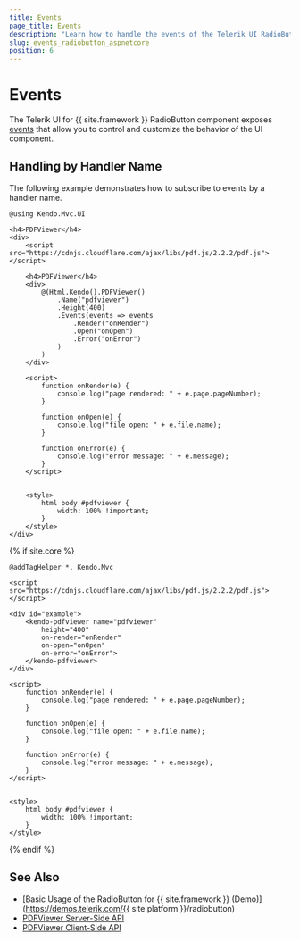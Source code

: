 ```yaml
---
title: Events
page_title: Events
description: "Learn how to handle the events of the Telerik UI RadioButton component for {{ site.framework }}."
slug: events_radiobutton_aspnetcore
position: 6
---
```


# Events

The Telerik UI for {{ site.framework }} RadioButton component exposes [events](/api/kendo.mvc.ui.fluent/radiobuttonbuilder) that allow you to control and customize the behavior of the UI component.

## Handling by Handler Name

The following example demonstrates how to subscribe to events by a handler name.

```HtmlHelper
@using Kendo.Mvc.UI

<h4>PDFViewer</h4>
<div>
    <script src="https://cdnjs.cloudflare.com/ajax/libs/pdf.js/2.2.2/pdf.js"></script>

    <h4>PDFViewer</h4>
    <div>
        @(Html.Kendo().PDFViewer()
            .Name("pdfviewer")
            .Height(400)
            .Events(events => events
                .Render("onRender")
                .Open("onOpen")
                .Error("onError")
            )
        )
    </div>

    <script>
        function onRender(e) {
            console.log("page rendered: " + e.page.pageNumber);
        }

        function onOpen(e) {
            console.log("file open: " + e.file.name);
        }

        function onError(e) {
            console.log("error message: " + e.message);
        }
    </script>


    <style>
        html body #pdfviewer {
            width: 100% !important;
        }
    </style>
</div>

```
{% if site.core %}
```TagHelper
@addTagHelper *, Kendo.Mvc

<script src="https://cdnjs.cloudflare.com/ajax/libs/pdf.js/2.2.2/pdf.js"></script>

<div id="example">
    <kendo-pdfviewer name="pdfviewer"
        height="400"
        on-render="onRender"
        on-open="onOpen"
        on-error="onError">
    </kendo-pdfviewer>
</div>

<script>
    function onRender(e) {
        console.log("page rendered: " + e.page.pageNumber);
    }

    function onOpen(e) {
        console.log("file open: " + e.file.name);
    }

    function onError(e) {
        console.log("error message: " + e.message);
    }
</script>


<style>
    html body #pdfviewer {
        width: 100% !important;
    }
</style>

```
{% endif %}

## See Also

* [Basic Usage of the RadioButton for {{ site.framework }} (Demo)](https://demos.telerik.com/{{ site.platform }}/radiobutton)
* [PDFViewer Server-Side API](/api/radiobutton)
* [PDFViewer Client-Side API](https://docs.telerik.com/kendo-ui/api/javascript/ui/radiobutton)
